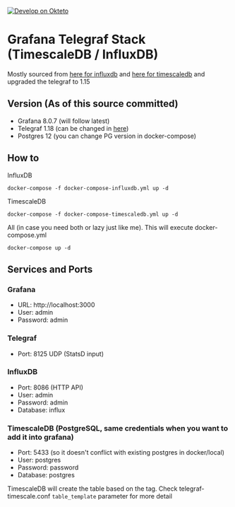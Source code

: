 [![Develop on Okteto](https://okteto.com/develop-okteto.svg)](https://cloud.okteto.com/deploy?repository=https://github.com/sswastioyono18/compose-telegraf&branch=master)

# Grafana Telegraf Stack (TimescaleDB / InfluxDB)

Mostly sourced from [here for influxdb](https://github.com/bcremer/docker-telegraf-influx-grafana-stack)
and [here for timescaledb](https://github.com/Sarke/telegraf-timescaledb-docker) and upgraded the telegraf to 1.15

## Version (As of this source committed)
- Grafana 8.0.7 (will follow latest)
- Telegraf 1.18 (can be changed in [here](https://github.com/kitabisa/panduan/blob/master/docker_compose_collection/grafana-telegraf-stack/docker/Dockerfile-telegraf-timescaledb))
- Postgres 12 (you can change PG version in docker-compose)

## How to
InfluxDB
```
docker-compose -f docker-compose-influxdb.yml up -d
```

TimescaleDB
```
docker-compose -f docker-compose-timescaledb.yml up -d
```

All (in case you need both or lazy just like me). This will execute docker-compose.yml
```
docker-compose up -d
```

## Services and Ports

### Grafana
- URL: http://localhost:3000
- User: admin
- Password: admin

### Telegraf
- Port: 8125 UDP (StatsD input)

### InfluxDB
- Port: 8086 (HTTP API)
- User: admin
- Password: admin
- Database: influx

### TimescaleDB (PostgreSQL, same credentials when you want to add it into grafana)
- Port: 5433 (so it doesn't conflict with existing postgres in docker/local)
- User: postgres
- Password: password
- Database: postgres

TimescaleDB will create the table based on the tag. Check telegraf-timescale.conf `table_template` parameter for more detail
